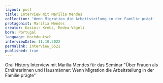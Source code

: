 ```yaml
---
layout: post
title: Interview mit Marilia Mendes
collection: 'Wenn Migration die Arbeitsteilung in der Familie prägt'
protagonist: Marilia Mendes
creator: Kasimir Krebs, Medea Vögeli
born: Portugal
language: Hochdeutsch
interviewDate: 11.10.2022
permalink: Interview_6521
published: true
---
```

Oral History Interview mit Marilia Mendes für das Seminar "Über Frauen als Ernährerinnen und Hausmänner: Wenn Migration die Arbeitsteilung in der Familie prägte"